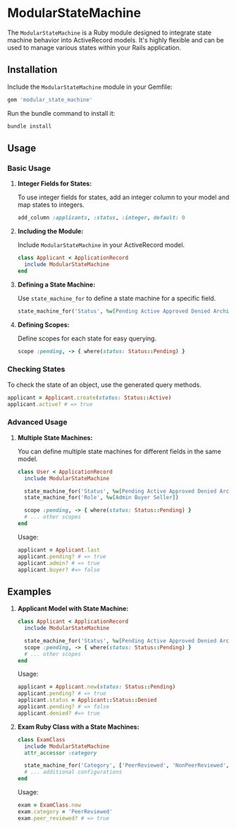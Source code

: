 
# ModularStateMachine

The `ModularStateMachine` is a Ruby module designed to integrate state machine behavior into ActiveRecord models. It's highly flexible and can be used to manage various states within your Rails application.

## Installation

Include the `ModularStateMachine` module in your Gemfile:

```ruby
gem 'modular_state_machine'
```

Run the bundle command to install it:

```bash
bundle install
```

## Usage

### Basic Usage

1. **Integer Fields for States:**

   To use integer fields for states, add an integer column to your model and map states to integers.

   ```ruby
   add_column :applicants, :status, :integer, default: 0
   ```

2. **Including the Module:**

   Include `ModularStateMachine` in your ActiveRecord model.

   ```ruby
   class Applicant < ApplicationRecord
     include ModularStateMachine
   end
   ```

3. **Defining a State Machine:**

   Use `state_machine_for` to define a state machine for a specific field.

   ```ruby
   state_machine_for('Status', %w[Pending Active Approved Denied Archived])
   ```

4. **Defining Scopes:**

   Define scopes for each state for easy querying.

   ```ruby
   scope :pending, -> { where(status: Status::Pending) }
   ```

### Checking States

To check the state of an object, use the generated query methods.

```ruby
applicant = Applicant.create(status: Status::Active)
applicant.active? # => true
```   

### Advanced Usage

1. **Multiple State Machines:**

   You can define multiple state machines for different fields in the same model.

   ```ruby
   class User < ApplicationRecord
     include ModularStateMachine

     state_machine_for('Status', %w[Pending Active Approved Denied Archived])
     state_machine_for('Role', %w[Admin Buyer Seller])
   
     scope :pending, -> { where(status: Status::Pending) }    
     # ... other scopes
   end
   ```

   Usage:

   ```ruby
   applicant = Applicant.last
   applicant.pending? # => true
   applicant.admin? # => true
   applicant.buyer? #=> false
   ```

## Examples

1. **Applicant Model with State Machine:**

   ```ruby
   class Applicant < ApplicationRecord
     include ModularStateMachine

     state_machine_for('Status', %w[Pending Active Approved Denied Archived])
     scope :pending, -> { where(status: Status::Pending) }
     # ... other scopes
   end
   ```

   Usage:

   ```ruby
   applicant = Applicant.new(status: Status::Pending)
   applicant.pending? # => true
   applicant.status = Applicant::Status::Denied
   applicant.pending? # => false
   applicant.denied? #=> true
   ```

2. **Exam Ruby Class with a State Machines:**

   ```ruby
   class ExamClass
     include ModularStateMachine
     attr_accessor :category

     state_machine_for('Category', ['PeerReviewed', 'NonPeerReviewed', 'CaseStudy', 'Flyies'])
     # ... additional configurations
   end
   ```

   Usage:

   ```ruby
   exam = ExamClass.new
   exam.category = 'PeerReviewed'
   exam.peer_reviewed? # => true
   ```
